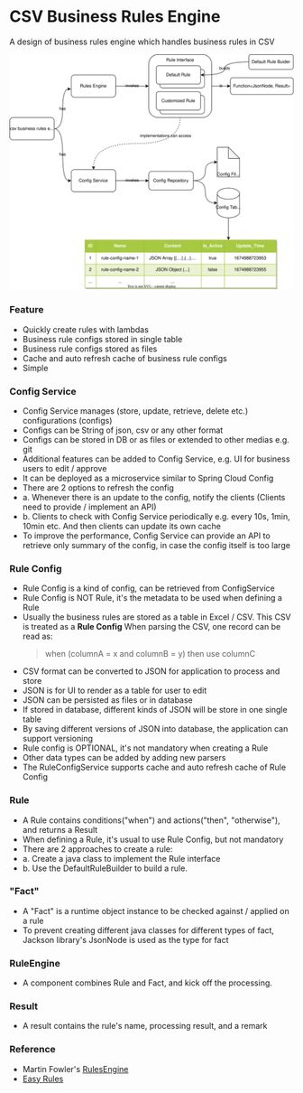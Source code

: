 # CSV Business Rules Engine

A design of business rules engine which handles business rules in CSV

<img src="./csv-business-rules-engine.drawio.svg" />

### Feature

- Quickly create rules with lambdas
- Business rule configs stored in single table
- Business rule configs stored as files
- Cache and auto refresh cache of business rule configs
- Simple

### Config Service

- Config Service manages (store, update, retrieve, delete etc.) configurations (configs)
- Configs can be String of json, csv or any other format
- Configs can be stored in DB or as files or extended to other medias e.g. git
- Additional features can be added to Config Service, e.g. UI for business users to edit / approve
- It can be deployed as a microservice similar to Spring Cloud Config
- There are 2 options to refresh the config 
- a. Whenever there is an update to the config, notify the clients (Clients need to provide / implement an API)
- b. Clients to check with Config Service periodically e.g. every 10s, 1min, 10min etc. And then clients can update its own cache
- To improve the performance, Config Service can provide an API to retrieve only summary of the config, in case the config itself is too large

### Rule Config

- Rule Config is a kind of config, can be retrieved from ConfigService
- Rule Config is NOT Rule, it's the metadata to be used when defining a Rule
- Usually the business rules are stored as a table in Excel / CSV.
  This CSV is treated as a **Rule Config**
  When parsing the CSV, one record can be read as:
  > when (columnA = x and columnB = y) then use columnC
- CSV format can be converted to JSON for application to process and store
- JSON is for UI to render as a table for user to edit
- JSON can be persisted as files or in database
- If stored in database, different kinds of JSON will be store in one single table
- By saving different versions of JSON into database, the application can support versioning
- Rule config is OPTIONAL, it's not mandatory when creating a Rule
- Other data types can be added by adding new parsers
- The RuleConfigService supports cache and auto refresh cache of Rule Config 

### Rule

- A Rule contains conditions("when") and actions("then", "otherwise"), and returns a Result
- When defining a Rule, it's usual to use Rule Config, but not mandatory
- There are 2 approaches to create a rule:
- a. Create a java class to implement the Rule interface
- b. Use the DefaultRuleBuilder to build a rule.

### "Fact"

- A "Fact" is a runtime object instance to be checked against / applied on a rule
- To prevent creating different java classes for different types of fact, Jackson library's JsonNode is used as the type
  for fact

### RuleEngine

- A component combines Rule and Fact, and kick off the processing.

### Result

- A result contains the rule's name, processing result, and a remark

### Reference

- Martin Fowler's [RulesEngine](https://martinfowler.com/bliki/RulesEngine.html)
- [Easy Rules](https://github.com/j-easy/easy-rules) 